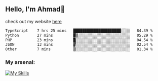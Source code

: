 
## Hello, I'm Ahmad👋

check out my website [here](https://ahmadalwi.com/)

<!--START_SECTION:waka-->

```txt
TypeScript    7 hrs 25 mins   █████████████████████░░░░   84.39 %
Python        27 mins         █▒░░░░░░░░░░░░░░░░░░░░░░░   05.29 %
PHP           23 mins         █░░░░░░░░░░░░░░░░░░░░░░░░   04.54 %
JSON          13 mins         ▓░░░░░░░░░░░░░░░░░░░░░░░░   02.54 %
Other         7 mins          ▒░░░░░░░░░░░░░░░░░░░░░░░░   01.34 %
```

<!--END_SECTION:waka-->

### My arsenal:

[![My Skills](https://skillicons.dev/icons?i=js,ts,py,go,react,nextjs,svelte,nodejs,django,tailwind,html,css,sass,firebase,mongodb,postgres,mysql,redis,git,github,docker,vscode,figma,godot)](https://skillicons.dev)
